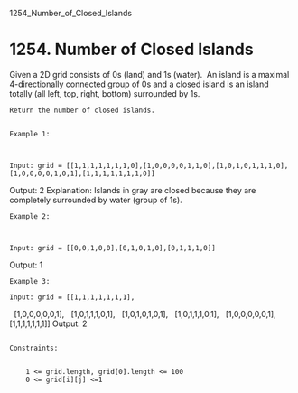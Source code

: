 1254_Number_of_Closed_Islands
# 1254. Number of Closed Islands

Given a 2D grid consists of 0s (land) and 1s
        (water).  An island is a maximal 4-directionally connected group of
        0s and a closed island is an island
        totally (all left, top, right, bottom) surrounded by 1s.
    

    Return the number of closed islands.

     
    Example 1:

    

    Input: grid = [[1,1,1,1,1,1,1,0],[1,0,0,0,0,1,1,0],[1,0,1,0,1,1,1,0],[1,0,0,0,0,1,0,1],[1,1,1,1,1,1,1,0]]
Output: 2
Explanation:
Islands in gray are closed because they are completely surrounded by water (group of 1s).

    Example 2:

    

    Input: grid = [[0,0,1,0,0],[0,1,0,1,0],[0,1,1,1,0]]
Output: 1

    Example 3:

    Input: grid = [[1,1,1,1,1,1,1],
               [1,0,0,0,0,0,1],
               [1,0,1,1,1,0,1],
               [1,0,1,0,1,0,1],
               [1,0,1,1,1,0,1],
               [1,0,0,0,0,0,1],
               [1,1,1,1,1,1,1]]
Output: 2

     
    Constraints:

    
        1 <= grid.length, grid[0].length <= 100
        0 <= grid[i][j] <=1